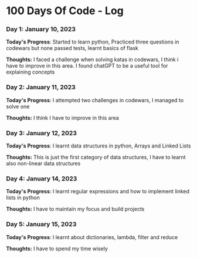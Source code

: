 # 100 Days Of Code - Log

### Day 1: January 10, 2023

**Today's Progress**: Started to learn python, Practiced three questions in codewars but none passed tests, learnt basics of flask

**Thoughts:** I faced a challenge when solving katas in codewars, I think i have to improve in this area. I found chatGPT to be a useful tool for explaining concepts

### Day 2: January 11, 2023

**Today's Progress**: I attempted two challenges in codewars, I managed to solve one

**Thoughts:** I think I have to improve in this area

### Day 3: January 12, 2023

**Today's Progress**: I learnt data structures in python, Arrays and Linked Lists

**Thoughts:** This is just the first category of data structures, I have to learnt also non-linear data structures

### Day 4: January 14, 2023
**Today's Progress**: I learnt regular expressions and how to implement linked lists in python

**Thoughts:** I have to maintain my focus and build projects

### Day 5: January 15, 2023
**Today's Progress**: I learnt about dictionaries, lambda, filter and reduce

**Thoughts:** I have to spend my time wisely
